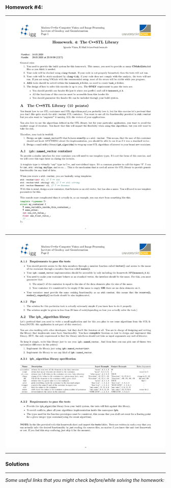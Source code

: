 ### Homework #4:
___
![](files/0001.jpg)
___
![](files/0002.jpg)
___
### Solutions
<!-- html library writer: 
1. Clone the repo
2. `cd` to `homework_3`
3. Run `./install.sh` 
    * This will creat the `Saeed_html_file.html` inside the `web_app` folder. -->


---
*Some useful links that you might check before/while solving the homework:*

